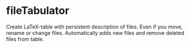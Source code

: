 # fileTabulator
Create LaTeX-table with persistent description of files. Even if you move, rename or change files. Automatically adds new files and remove deleted files from table. 
